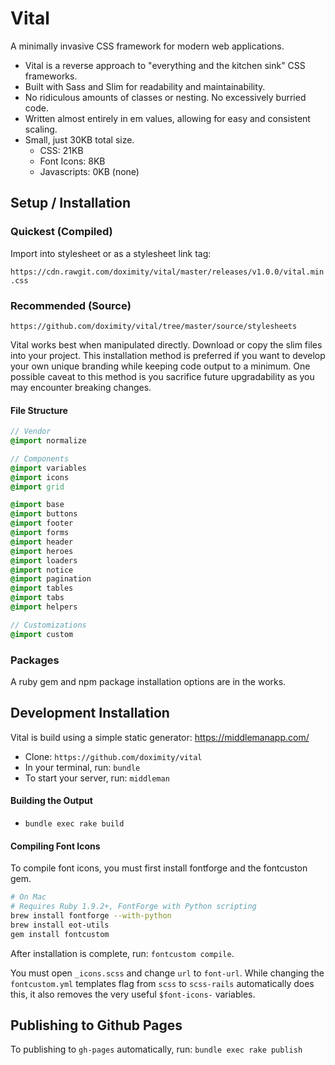 # Vital

A minimally invasive CSS framework for modern web applications.

- Vital is a reverse approach to "everything and the kitchen sink" CSS frameworks.
- Built with Sass and Slim for readability and maintainability.
- No ridiculous amounts of classes or nesting. No excessively burried code.
- Written almost entirely in em values, allowing for easy and consistent scaling.
- Small, just 30KB total size.
  - CSS: 21KB
  - Font Icons: 8KB
  - Javascripts: 0KB (none)

## Setup / Installation

### Quickest (Compiled)

Import into stylesheet or as a stylesheet link tag:

`https://cdn.rawgit.com/doximity/vital/master/releases/v1.0.0/vital.min.css`

### Recommended (Source)

`https://github.com/doximity/vital/tree/master/source/stylesheets`

Vital works best when manipulated directly. Download or copy the slim files into your project. This installation method is preferred if you want to develop your own unique branding while keeping code output to a minimum. One possible caveat to this method is you sacrifice future upgradability as you may encounter breaking changes.

#### File Structure

```sass
// Vendor
@import normalize

// Components
@import variables
@import icons
@import grid

@import base
@import buttons
@import footer
@import forms
@import header
@import heroes
@import loaders
@import notice
@import pagination
@import tables
@import tabs
@import helpers

// Customizations
@import custom
```

### Packages

A ruby gem and npm package installation options are in the works.

## Development Installation

Vital is build using a simple static generator: https://middlemanapp.com/

- Clone: `https://github.com/doximity/vital`
- In your terminal, run: `bundle`
- To start your server, run: `middleman`

#### Building the Output

- `bundle exec rake build`

#### Compiling Font Icons

To compile font icons, you must first install fontforge and the fontcuston gem.

```bash
# On Mac
# Requires Ruby 1.9.2+, FontForge with Python scripting
brew install fontforge --with-python
brew install eot-utils
gem install fontcustom
```

After installation is complete, run: `fontcustom compile`.

You must open `_icons.scss` and change `url` to `font-url`. While changing the `fontcustom.yml` templates flag from `scss` to `scss-rails` automatically does this, it also removes the very useful `$font-icons-` variables.

## Publishing to Github Pages

To publishing to `gh-pages` automatically, run: `bundle exec rake publish`
